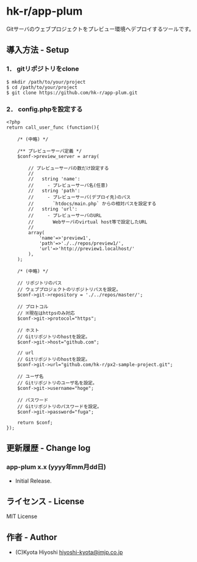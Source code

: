 hk-r/app-plum
======================

Gitサーバのウェブプロジェクトをプレビュー環境へデプロイするツールです。

## 導入方法 - Setup
### 1． gitリポジトリをclone
```
$ mkdir /path/to/your/project
$ cd /path/to/your/project
$ git clone https://github.com/hk-r/app-plum.git
```

### 2． config.phpを設定する
```
<?php
return call_user_func (function(){

	/* (中略) */

	/** プレビューサーバ定義 */
    $conf->preview_server = array(

		// プレビューサーバの数だけ設定する
		//
		//   string 'name':
		//     - プレビューサーバ名(任意)
		//   string 'path':
		//     - プレビューサーバ(デプロイ先)のパス
		//       `htdocs/main.php` からの相対パスを設定する
		//   string 'url':
		//     - プレビューサーバのURL
		//       Webサーバのvirtual host等で設定したURL
		//
		array(
			'name'=>'preview1',
			'path'=>'./../repos/preview1/',
			'url'=>'http://preview1.localhost/'
		),
	);

	/* (中略) */
	
	// リポジトリのパス
	// ウェブプロジェクトのリポジトリパスを設定。
	$conf->git->repository = './../repos/master/';

	// プロトコル
	// ※現在はhttpsのみ対応
	$conf->git->protocol="https";

	// ホスト
	// Gitリポジトリのhostを設定。
	$conf->git->host="github.com";

	// url
	// Gitリポジトリのhostを設定。
	$conf->git->url="github.com/hk-r/px2-sample-project.git";

	// ユーザ名
	// Gitリポジトリのユーザ名を設定。
	$conf->git->username="hoge";

	// パスワード
	// Gitリポジトリのパスワードを設定。
	$conf->git->password="fuga";

    return $conf;
});

```

## 更新履歴 - Change log
### app-plum x.x (yyyy年mm月dd日)
- Initial Release.

## ライセンス - License
MIT License

## 作者 - Author
- (C)Kyota Hiyoshi hiyoshi-kyota@imjp.co.jp
